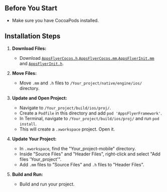 ## Before You Start

- Make sure you have CocoaPods installed.

## Installation Steps

1. **Download Files:**
   - Download [`AppsFlyerCocos.h`](AppsFlyerCocos.h),[`AppsFlyerCocos.mm`](AppsFlyerCocos.mm),[`AppsFlyerInit.mm`](AppsFlyerInit.mm) and [`AppsFlyerInit.h`](AppsFlyerInit.h).

2. **Move Files:**
   - Move `.mm` and `.h` files to `/Your_project/native/engine/ios/` directory.

3. **Update and Open Project:**
   - Navigate to `/Your_project/build/ios/proj/`.
   - Create a `Podfile` in this directory and add `pod 'AppsFlyerFramework'`.
   - In Terminal, navigate to `/Your_project/build/ios/proj/` and run `pod install`.
   - This will create a `.xworkspace` project. Open it.

4. **Update Your Project:**
   - In `.xworkspace`, find the "Your_project-mobile" directory.
   - Inside "Source Files" and "Header Files", right-click and select "Add files 'Your_project'".
   - Add `.mm` files to "Source Files" and `.h` files to "Header Files".
   
5. **Build and Run:**
   - Build and run your project.
